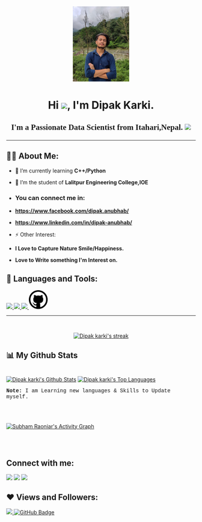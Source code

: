 <div>
    <h1 align="center"><img class="marginauto" src="Dipakkarki.jpg" height="200"/> </h1>
</div>
<div>
<h1 align="center">Hi <img src="https://raw.githubusercontent.com/MartinHeinz/MartinHeinz/master/wave.gif" width="30px">, I'm Dipak Karki.</h1>
<h2 align="center"><p style="font-family:'Courier New " >I'm a Passionate Data Scientist from Itahari,Nepal. <img src="https://upload.wikimedia.org/wikipedia/commons/e/e7/Animated-Flag-Nepal.gif" width="50px"></p></h2>
</div>
<hr>

## 🙋‍♂️ About Me:
- 🌱 I’m currently learning **C++/Python**

- 👯 I’m the student of **Lalitpur Engineering College,IOE**
- <h3>You can connect me in:</h3>
-  **https://www.facebook.com/dipak.anubhab/**
-  **https://www.linkedin.com/in/dipak-anubhab/**

- ⚡ Other Interest:
-  **I Love to Capture Nature Smile/Happiness.**
-  **Love to Write something I'm Interest on.**

## 🚀 Languages and Tools:

<p align="left"> 
    
  <a href="https://developer.mozilla.org/en-US/docs/Web/JavaScript" target="_blank"> <img src="https://img.icons8.com/color/48/000000/javascript.png"/> </a> 
    <a href="https://www.w3.org/html/" target="_blank"> <img src="https://img.icons8.com/color/48/000000/html-5.png"/> </a> 
  <a href="https://www.python.org" target="_blank"> <img src="https://img.icons8.com/color/48/000000/python.png"/> </a> 
  <a href="https://www.github.com" target="_blank"> <img src="github.png" width="50px"> </a>
  </p>
  <hr>


<!-- [![React Badge](https://img.shields.io/badge/-React-61DBFB?style=for-the-badge&labelColor=black&logo=react&logoColor=61DBFB)](#)  [![Javascript Badge](https://img.shields.io/badge/-Javascript-F0DB4F?style=for-the-badge&labelColor=black&logo=javascript&logoColor=F0DB4F)](#) [![Typescript Badge](https://img.shields.io/badge/-Typescript-007acc?style=for-the-badge&labelColor=black&logo=typescript&logoColor=007acc)](#) [![Nodejs Badge](https://img.shields.io/badge/-Nodejs-3C873A?style=for-the-badge&labelColor=black&logo=node.js&logoColor=3C873A)](#) [![GraphQL Badge](https://img.shields.io/badge/-GraphQl-e535ab?style=for-the-badge&labelColor=black&logo=node.js&logoColor=e535ab)](#) -->
<br/>

<p align="center">
    <a href="https://github.com/Dipakkarki/github-readme-streak-stats">
        <img title="🔥 Get streak stats for your profile at git.io/streak-stats" alt="Dipak karki's streak" src="https://github-readme-streak-stats.herokuapp.com/?user=Dipakkarki&theme=black-ice&hide_border=true&stroke=0000&background=060A0CD0"/>
    </a>
</p>

## 📊 My Github Stats

  <br/>
    <a href="https://github.com/Dipakkarki/github-readme-stats"><img alt="Dipak karki's Github Stats" src="https://github-readme-stats.vercel.app/api?username=Dipakkarki&show_icons=true&count_private=true&theme=react&hide_border=true&bg_color=0D1117" /></a>
  <a href="https://github.com/Dipakkarki/github-readme-stats"><img alt="Dipak karki's Top Languages" src="https://github-readme-stats.vercel.app/api/top-langs/?username=Dipakkarki&langs_count=8&count_private=true&layout=compact&theme=react&hide_border=true&bg_color=0D1117" /></a>
  <br/>
  <p style="font-family:'Courier New" ><b>Note:</b> I am Learning new languages & Skills to Update myself.</p>


<br/>
<br/>

<a href="https://github.com/Dipakkarki/github-readme-activity-graph"><img alt="Subham Raoniar's Activity Graph" src="https://activity-graph.herokuapp.com/graph?username=Dipakkarki&bg_color=0D1117&color=5BCDEC&line=5BCDEC&point=FFFFFF&hide_border=true" /></a>

<br/>
<br/>

## Connect with me:
<p align="left">

<a href = "https://www.linkedin.com/in/dipak-anubhab/"><img src="https://img.icons8.com/fluent/48/000000/linkedin.png"/></a>
<a href = "https://twitter.com/anubhabkarki1"><img src="https://img.icons8.com/fluent/48/000000/twitter.png"/></a>
<a href = "https://www.instagram.com/machine_000_/"><img src="https://img.icons8.com/fluent/48/000000/instagram-new.png"/></a>


</p>

## ❤ Views and Followers:
<a href="https://github.com/Meghna-DAS/github-profile-views-counter">
 <img src="https://komarev.com/ghpvc/?username=Dipakkarki">
</a>
<a href="https://github.com/Dipakkarki?tab=followers"><img src="https://img.shields.io/github/followers/Dipakkarki?label=Followers&style=social" alt="GitHub Badge"></a>
